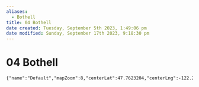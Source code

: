 ```yaml
---
aliases:
  - Bothell
title: 04 Bothell
date created: Tuesday, September 5th 2023, 1:49:06 pm
date modified: Sunday, September 17th 2023, 9:18:30 pm
---
```


# 04 Bothell

 ```mapview
{"name":"Default","mapZoom":8,"centerLat":47.7623204,"centerLng":-122.2054035,"query":"","chosenMapSource":0}
```
